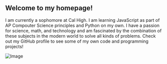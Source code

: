 ## Welcome to my homepage!

I am currently a sophomore at Cal High. I am learning JavaScript as part of AP Compouter Science principles and Python on my own. I have a passion for science, math, and technology and am fascinated by the combination of these subjects in the modern world to solve all kinds of problems. Check out my GitHub profile to see some of my own code and programming projects!

![Image](https://avatars1.githubusercontent.com/u/59634524?s=460&v=4)
